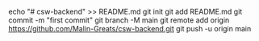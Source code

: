 echo "# csw-backend" >> README.md
git init
git add README.md
git commit -m "first commit"
git branch -M main
git remote add origin https://github.com/Malin-Greats/csw-backend.git
git push -u origin main
